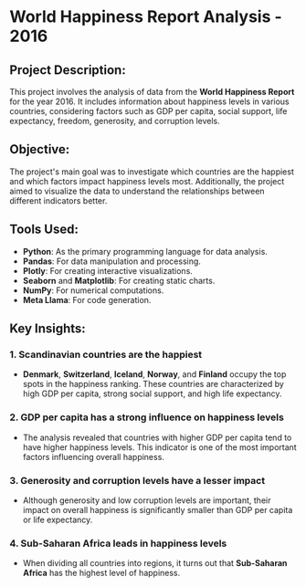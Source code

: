 # World Happiness Report Analysis - 2016

## Project Description:
This project involves the analysis of data from the **World Happiness Report** for the year 2016. It includes information about happiness levels in various countries, considering factors such as GDP per capita, social support, life expectancy, freedom, generosity, and corruption levels.

## Objective:
The project's main goal was to investigate which countries are the happiest and which factors impact happiness levels most. Additionally, the project aimed to visualize the data to understand the relationships between different indicators better.

## Tools Used:
- **Python**: As the primary programming language for data analysis.
- **Pandas**: For data manipulation and processing.
- **Plotly**: For creating interactive visualizations.
- **Seaborn** and **Matplotlib**: For creating static charts.
- **NumPy**: For numerical computations.
- **Meta Llama**: For code generation.

## Key Insights:

### 1. Scandinavian countries are the happiest
- **Denmark**, **Switzerland**, **Iceland**, **Norway**, and **Finland** occupy the top spots in the happiness ranking. These countries are characterized by high GDP per capita, strong social support, and high life expectancy.

### 2. GDP per capita has a strong influence on happiness levels
- The analysis revealed that countries with higher GDP per capita tend to have higher happiness levels. This indicator is one of the most important factors influencing overall happiness.

### 3. Generosity and corruption levels have a lesser impact
- Although generosity and low corruption levels are important, their impact on overall happiness is significantly smaller than GDP per capita or life expectancy.

### 4. Sub-Saharan Africa leads in happiness levels
- When dividing all countries into regions, it turns out that **Sub-Saharan Africa** has the highest level of happiness.
